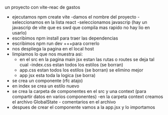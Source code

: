un proyecto con vite-reac de gastos

- ejecutamos npm create vite
  -damos el nombre del proyecto
  -seleccionamos en la lista react
  -seleccionamos javascrip (hay un javascrip de vite que es swd que compila mas rapido no hay lio en usarlo)
- escribimos npm install para traer las dependencias
- escribimos npm run dev +++para correrlo
- nos despliega la pagina en el local host
- limpiamos lo que nos muestra asi:
  - en el src en la pagina main jsx estan las rutas o routes se deja tal cual
    -index.css estan todos los estilos (se borran)
  - app.css estan todos los estilos (se borran) se elimino mejor
  - app jsx esta toda la logica (se borra)
- se crea un componente (rfc atajo)
- en index se crea un estilo nuevo
- se crea la carpeta de componentes en el src y una context (para compartir datos en varios componentes)
  -en la carpeta context creamos el archivo GlobalState - comentarios en el archivo
- despues de crear el componente vamos a la app.jsx y lo importamos
